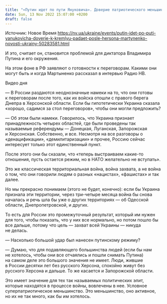 ```yaml
---
title: "«Путин идет по пути Януковича». Доверие патриотического меньшинства к Кремлю падает, идет поиск других героев — интервью с Александром Мартыненко"
date: Sun, 13 Nov 2022 15:07:00 +0200
draft: false
---
```

Источник: Новое Время https://nv.ua/ukraine/events/putin-idet-po-puti-yanukovicha-doverie-k-kremlyu-padaet-posle-hersona-martynenko-novosti-ukrainy-50283581.html


И это, считает он, становится проблемой для диктатора Владимира Путина и его окружения.

На этом фоне в РФ заявляют о готовности к переговорам. Какими они могут быть и когда Мартыненко рассказал в интервью Радио НВ.

 Видео дня   

— В России раздаются неоднозначные намеки на то, что они готовы к переговорам после того, как их войска отошли с правого берега Днепра в Херсонской области. Если бы гипотетически Украина сказала «хорошо, садимся за стол переговоров», чтобы они могли предложить?

— Об этом были намеки. Говорилось, что Украина признает принадлежность четырех областей, где были проведены так называемые референдумы — Донецкая, Луганская, Запорожская и Херсонская. Собственно, и все. Несмотря на все разговоры о «денацификации», «демилитаризации» и прочее, Россию сейчас интересует только этот единственный пункт.

После этого они бы сказали, что «теперь выстраиваем какие-то отношения, пусть остается режим, но в НАТО желательно не вступать».

Это же классическая территориальная война, война захвата, а не война о том, что они говорили людям о разных «нацистах», «фашистах» и так далее.

Но мы прекрасно понимаем (этого не будет, конечно): если бы Украина признала эти территории, через три-четыре месяца война бы снова началась и речь шла бы уже о других территориях — об Одесской области, Днепропетровской, и других.

То есть для России это промежуточный результат, который им нужен для того, чтобы показать, что у них все нормально, но потом пошло бы все дальше, потому что цель — захват всей Украины — никуда не делась.

— Насколько большой удар был нанесен путинскому режиму?

— Думаю, что для подавляющего большинства людей (если бы нам не хотелось, чтобы они все отчаялись и пошли снимать Путина) на самом деле это большого значения не имеет. Люди, жившие в России десятки лет без русского Херсона, спокойно живут без русского Херсона и дальше. То же касается и Запорожской области.

Это имеет значение для тех так называемых политических элит, которые находятся в процессе войны, вовлечены в нее. Условное суперпатриотическое меньшинство. Это меньшинство, оно активное, но их не так много, как бы им хотелось.
